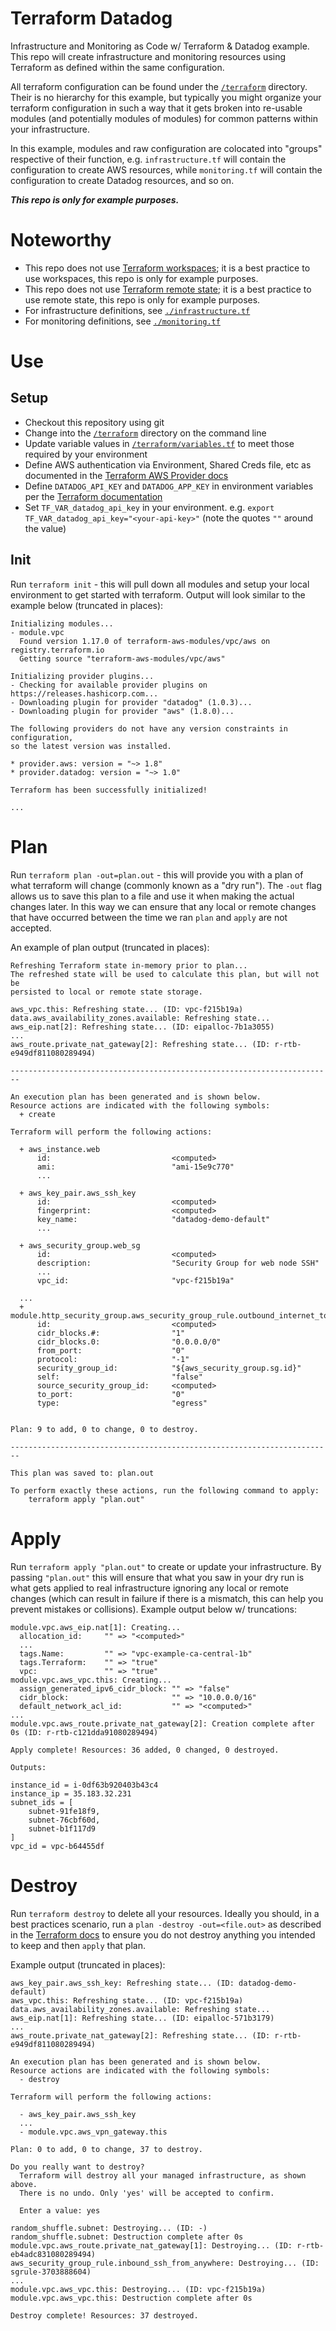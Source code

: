 # Terraform Datadog
Infrastructure and Monitoring as Code w/ Terraform &amp; Datadog example. This
repo will create infrastructure and monitoring resources using Terraform as
defined within the same configuration.

All terraform configuration can be found under the [`/terraform`](/terraform)
directory. Their is no hierarchy for this example, but typically you might
organize your terraform configuration in such a way that it gets broken into
re-usable modules (and potentially modules of modules) for common patterns
within your infrastructure.

In this example, modules and raw configuration are colocated into "groups"
respective of their function, e.g. `infrastructure.tf` will contain the
configuration to create AWS resources, while `monitoring.tf` will contain the
configuration to create Datadog resources, and so on.

__*This repo is only for example purposes.*__

# Noteworthy
- This repo does not use [Terraform
workspaces](https://www.terraform.io/docs/state/workspaces.html); it is a best
practice to use workspaces, this repo is only for example purposes.
- This repo does not use [Terraform remote
state](https://www.terraform.io/docs/state/remote.html); it is a best
practice to use remote state, this repo is only for example purposes.
- For infrastructure definitions, see [`./infrastructure.tf`](./infrastructure.tf)
- For monitoring definitions, see [`./monitoring.tf`](./monitoring.tf)

# Use
## Setup
- Checkout this repository using git
- Change into the [`/terraform`](/terraform) directory on the command line
- Update variable values in [`/terraform/variables.tf`](/terraform/variables.tf)
to meet those required by your environment
- Define AWS authentication via Environment, Shared Creds file, etc as
documented in the [Terraform AWS Provider
docs](https://www.terraform.io/docs/providers/aws/index.html#environment-variables)
- Define `DATADOG_API_KEY` and `DATADOG_APP_KEY` in environment variables per
the [Terraform
documentation](https://www.terraform.io/docs/providers/datadog/index.html)
- Set `TF_VAR_datadog_api_key` in your environment. e.g. `export
TF_VAR_datadog_api_key="<your-api-key>"` (note the quotes `""` around the value)

## Init
Run `terraform init` - this will pull down all modules and setup your
local environment to get started with terraform. Output will look similar to the
example below (truncated in places):
```
Initializing modules...
- module.vpc
  Found version 1.17.0 of terraform-aws-modules/vpc/aws on registry.terraform.io
  Getting source "terraform-aws-modules/vpc/aws"

Initializing provider plugins...
- Checking for available provider plugins on https://releases.hashicorp.com...
- Downloading plugin for provider "datadog" (1.0.3)...
- Downloading plugin for provider "aws" (1.8.0)...

The following providers do not have any version constraints in configuration,
so the latest version was installed.

* provider.aws: version = "~> 1.8"
* provider.datadog: version = "~> 1.0"

Terraform has been successfully initialized!

...
```

# Plan
Run `terraform plan -out=plan.out` - this will provide you with a plan of what
terraform will change (commonly known as a "dry run"). The `-out` flag allows us
to save this plan to a file and use it when making the actual changes later. In
this way we can ensure that any local or remote changes that have occurred
between the time we ran `plan` and `apply` are not accepted.

An example of plan output (truncated in places):
```
Refreshing Terraform state in-memory prior to plan...
The refreshed state will be used to calculate this plan, but will not be
persisted to local or remote state storage.

aws_vpc.this: Refreshing state... (ID: vpc-f215b19a)
data.aws_availability_zones.available: Refreshing state...
aws_eip.nat[2]: Refreshing state... (ID: eipalloc-7b1a3055)
...
aws_route.private_nat_gateway[2]: Refreshing state... (ID: r-rtb-e949df811080289494)

------------------------------------------------------------------------

An execution plan has been generated and is shown below.
Resource actions are indicated with the following symbols:
  + create

Terraform will perform the following actions:

  + aws_instance.web
      id:                           <computed>
      ami:                          "ami-15e9c770"
      ...

  + aws_key_pair.aws_ssh_key
      id:                           <computed>
      fingerprint:                  <computed>
      key_name:                     "datadog-demo-default"
      ...

  + aws_security_group.web_sg
      id:                           <computed>
      description:                  "Security Group for web node SSH"
      ...
      vpc_id:                       "vpc-f215b19a"

  ...
  + module.http_security_group.aws_security_group_rule.outbound_internet_to_anywhere
      id:                           <computed>
      cidr_blocks.#:                "1"
      cidr_blocks.0:                "0.0.0.0/0"
      from_port:                    "0"
      protocol:                     "-1"
      security_group_id:            "${aws_security_group.sg.id}"
      self:                         "false"
      source_security_group_id:     <computed>
      to_port:                      "0"
      type:                         "egress"


Plan: 9 to add, 0 to change, 0 to destroy.

------------------------------------------------------------------------

This plan was saved to: plan.out

To perform exactly these actions, run the following command to apply:
    terraform apply "plan.out"
```

# Apply
Run `terraform apply "plan.out"` to create or update your infrastructure. By
passing `"plan.out"` this will ensure that what you saw in your dry run is what
gets applied to real infrastructure ignoring any local or remote changes (which
can result in failure if there is a mismatch, this can help you prevent
mistakes or collisions). Example output below w/ truncations:
```
module.vpc.aws_eip.nat[1]: Creating...
  allocation_id:     "" => "<computed>"
  ...
  tags.Name:         "" => "vpc-example-ca-central-1b"
  tags.Terraform:    "" => "true"
  vpc:               "" => "true"
module.vpc.aws_vpc.this: Creating...
  assign_generated_ipv6_cidr_block: "" => "false"
  cidr_block:                       "" => "10.0.0.0/16"
  default_network_acl_id:           "" => "<computed>"
...
module.vpc.aws_route.private_nat_gateway[2]: Creation complete after 0s (ID: r-rtb-c121dda91080289494)

Apply complete! Resources: 36 added, 0 changed, 0 destroyed.

Outputs:

instance_id = i-0df63b920403b43c4
instance_ip = 35.183.32.231
subnet_ids = [
    subnet-91fe18f9,
    subnet-76cbf60d,
    subnet-b1f117d9
]
vpc_id = vpc-b64455df
```

# Destroy
Run `terraform destroy` to delete all your resources. Ideally you should, in a
best practices scenario, run a `plan -destroy -out=<file.out>` as described in
the [Terraform
docs](https://www.terraform.io/docs/commands/plan.html#destroy) to ensure you
do not destroy anything you intended to keep and then `apply` that plan.

Example output (truncated in places):
```
aws_key_pair.aws_ssh_key: Refreshing state... (ID: datadog-demo-default)
aws_vpc.this: Refreshing state... (ID: vpc-f215b19a)
data.aws_availability_zones.available: Refreshing state...
aws_eip.nat[1]: Refreshing state... (ID: eipalloc-571b3179)
...
aws_route.private_nat_gateway[2]: Refreshing state... (ID: r-rtb-e949df811080289494)

An execution plan has been generated and is shown below.
Resource actions are indicated with the following symbols:
  - destroy

Terraform will perform the following actions:

  - aws_key_pair.aws_ssh_key
  ...
  - module.vpc.aws_vpn_gateway.this

Plan: 0 to add, 0 to change, 37 to destroy.

Do you really want to destroy?
  Terraform will destroy all your managed infrastructure, as shown above.
  There is no undo. Only 'yes' will be accepted to confirm.

  Enter a value: yes

random_shuffle.subnet: Destroying... (ID: -)
random_shuffle.subnet: Destruction complete after 0s
module.vpc.aws_route.private_nat_gateway[1]: Destroying... (ID: r-rtb-eb4adc831080289494)
aws_security_group_rule.inbound_ssh_from_anywhere: Destroying... (ID: sgrule-3703888604)
...
module.vpc.aws_vpc.this: Destroying... (ID: vpc-f215b19a)
module.vpc.aws_vpc.this: Destruction complete after 0s

Destroy complete! Resources: 37 destroyed.
```
